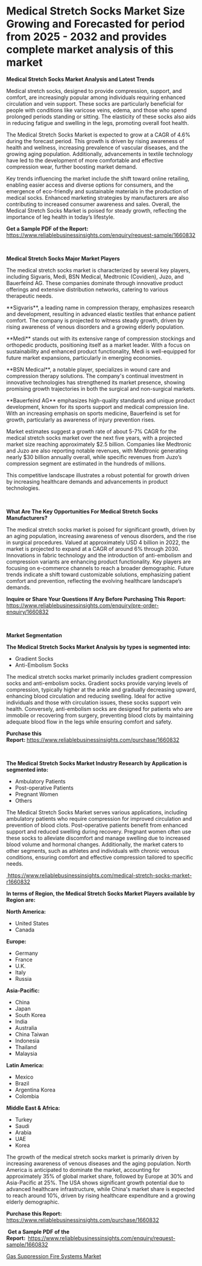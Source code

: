 <p><h1>Medical Stretch Socks Market Size Growing and Forecasted for period from 2025 - 2032 and provides complete market analysis of this market</h1></p><p><strong>Medical Stretch Socks Market Analysis and Latest Trends</strong></p>
<p><p>Medical stretch socks, designed to provide compression, support, and comfort, are increasingly popular among individuals requiring enhanced circulation and vein support. These socks are particularly beneficial for people with conditions like varicose veins, edema, and those who spend prolonged periods standing or sitting. The elasticity of these socks also aids in reducing fatigue and swelling in the legs, promoting overall foot health.</p><p>The Medical Stretch Socks Market is expected to grow at a CAGR of 4.6% during the forecast period. This growth is driven by rising awareness of health and wellness, increasing prevalence of vascular diseases, and the growing aging population. Additionally, advancements in textile technology have led to the development of more comfortable and effective compression wear, further boosting market demand. </p><p>Key trends influencing the market include the shift toward online retailing, enabling easier access and diverse options for consumers, and the emergence of eco-friendly and sustainable materials in the production of medical socks. Enhanced marketing strategies by manufacturers are also contributing to increased consumer awareness and sales. Overall, the Medical Stretch Socks Market is poised for steady growth, reflecting the importance of leg health in today’s lifestyle.</p></p>
<p><strong>Get a Sample PDF of the Report:&nbsp;</strong> <a href="https://www.reliablebusinessinsights.com/enquiry/request-sample/1660832?utm_campaign=3567&utm_medium=2&utm_source=Github&utm_content=ia&utm_term=29032025&utm_id=medical-stretch-socks">https://www.reliablebusinessinsights.com/enquiry/request-sample/1660832</a></p>
<p>&nbsp;</p>
<p><strong>Medical Stretch Socks Major Market Players</strong></p>
<p><p>The medical stretch socks market is characterized by several key players, including Sigvaris, Medi, BSN Medical, Medtronic (Covidien), Juzo, and Bauerfeind AG. These companies dominate through innovative product offerings and extensive distribution networks, catering to various therapeutic needs.</p><p>**Sigvaris**, a leading name in compression therapy, emphasizes research and development, resulting in advanced elastic textiles that enhance patient comfort. The company is projected to witness steady growth, driven by rising awareness of venous disorders and a growing elderly population.</p><p>**Medi** stands out with its extensive range of compression stockings and orthopedic products, positioning itself as a market leader. With a focus on sustainability and enhanced product functionality, Medi is well-equipped for future market expansions, particularly in emerging economies.</p><p>**BSN Medical**, a notable player, specializes in wound care and compression therapy solutions. The company's continual investment in innovative technologies has strengthened its market presence, showing promising growth trajectories in both the surgical and non-surgical markets.</p><p>**Bauerfeind AG** emphasizes high-quality standards and unique product development, known for its sports support and medical compression line. With an increasing emphasis on sports medicine, Bauerfeind is set for growth, particularly as awareness of injury prevention rises.</p><p>Market estimates suggest a growth rate of about 5-7% CAGR for the medical stretch socks market over the next five years, with a projected market size reaching approximately $2.5 billion. Companies like Medtronic and Juzo are also reporting notable revenues, with Medtronic generating nearly $30 billion annually overall, while specific revenues from Juzo’s compression segment are estimated in the hundreds of millions.</p><p>This competitive landscape illustrates a robust potential for growth driven by increasing healthcare demands and advancements in product technologies.</p></p>
<p>&nbsp;</p>
<p><strong>What Are The Key Opportunities For Medical Stretch Socks Manufacturers?</strong></p>
<p><p>The medical stretch socks market is poised for significant growth, driven by an aging population, increasing awareness of venous disorders, and the rise in surgical procedures. Valued at approximately USD 4 billion in 2022, the market is projected to expand at a CAGR of around 6% through 2030. Innovations in fabric technology and the introduction of anti-embolism and compression variants are enhancing product functionality. Key players are focusing on e-commerce channels to reach a broader demographic. Future trends indicate a shift toward customizable solutions, emphasizing patient comfort and prevention, reflecting the evolving healthcare landscape’s demands.</p></p>
<p><strong>Inquire or Share Your Questions If Any Before Purchasing This Report:</strong> <a href="https://www.reliablebusinessinsights.com/enquiry/pre-order-enquiry/1660832?utm_campaign=3567&utm_medium=2&utm_source=Github&utm_content=ia&utm_term=29032025&utm_id=medical-stretch-socks">https://www.reliablebusinessinsights.com/enquiry/pre-order-enquiry/1660832</a></p>
<p>&nbsp;</p>
<p><strong>Market Segmentation</strong></p>
<p><strong>The Medical Stretch Socks Market Analysis by types is segmented into:</strong></p>
<p><ul><li>Gradient Socks</li><li>Anti-Embolism Socks</li></ul></p>
<p><p>The medical stretch socks market primarily includes gradient compression socks and anti-embolism socks. Gradient socks provide varying levels of compression, typically higher at the ankle and gradually decreasing upward, enhancing blood circulation and reducing swelling. Ideal for active individuals and those with circulation issues, these socks support vein health. Conversely, anti-embolism socks are designed for patients who are immobile or recovering from surgery, preventing blood clots by maintaining adequate blood flow in the legs while ensuring comfort and safety.</p></p>
<p><strong>Purchase this Report:&nbsp;</strong><a href="https://www.reliablebusinessinsights.com/purchase/1660832?utm_campaign=3567&utm_medium=2&utm_source=Github&utm_content=ia&utm_term=29032025&utm_id=medical-stretch-socks">https://www.reliablebusinessinsights.com/purchase/1660832</a></p>
<p>&nbsp;</p>
<p><strong>The Medical Stretch Socks Market Industry Research by Application is segmented into:</strong></p>
<p><ul><li>Ambulatory Patients</li><li>Post-operative Patients</li><li>Pregnant Women</li><li>Others</li></ul></p>
<p><p>The Medical Stretch Socks Market serves various applications, including ambulatory patients who require compression for improved circulation and prevention of blood clots. Post-operative patients benefit from enhanced support and reduced swelling during recovery. Pregnant women often use these socks to alleviate discomfort and manage swelling due to increased blood volume and hormonal changes. Additionally, the market caters to other segments, such as athletes and individuals with chronic venous conditions, ensuring comfort and effective compression tailored to specific needs.</p></p>
<p><a href="https://www.reliablebusinessinsights.com/medical-stretch-socks-market-r1660832?utm_campaign=3567&utm_medium=2&utm_source=Github&utm_content=ia&utm_term=29032025&utm_id=medical-stretch-socks">&nbsp;https://www.reliablebusinessinsights.com/medical-stretch-socks-market-r1660832</a></p>
<p><strong>In terms of Region, the Medical Stretch Socks Market Players available by Region are:</strong></p>
<p>
    <p> <strong> North America: </strong>
        <ul>
            <li>United States</li>
            <li>Canada</li>
        </ul>
        </p> 
    <p> <strong> Europe: </strong>
        <ul>
            <li>Germany</li>
            <li>France</li>
            <li>U.K.</li>
            <li>Italy</li>
            <li>Russia</li>
        </ul>
        </p> 
    <p> <strong> Asia-Pacific: </strong>
        <ul>
            <li>China</li>
            <li>Japan</li>
            <li>South Korea</li>
            <li>India</li>
            <li>Australia</li>
            <li>China Taiwan</li>
            <li>Indonesia</li>
            <li>Thailand</li>
            <li>Malaysia</li>
        </ul>
        </p> 
    <p> <strong> Latin America: </strong>
        <ul>
            <li>Mexico</li>
            <li>Brazil</li>
            <li>Argentina Korea</li>
            <li>Colombia</li>
        </ul>
        </p> 
    <p> <strong> Middle East & Africa: </strong>
        <ul>
            <li>Turkey</li>
            <li>Saudi</li>
            <li>Arabia</li>
            <li>UAE</li>
            <li>Korea</li>
        </ul>
    </p>
    </p>
<p><p>The growth of the medical stretch socks market is primarily driven by increasing awareness of venous diseases and the aging population. North America is anticipated to dominate the market, accounting for approximately 35% of global market share, followed by Europe at 30% and Asia-Pacific at 25%. The USA shows significant growth potential due to advanced healthcare infrastructure, while China's market share is expected to reach around 10%, driven by rising healthcare expenditure and a growing elderly demographic.</p></p>
<p><strong>Purchase this Report: </strong><a href="https://www.reliablebusinessinsights.com/purchase/1660832?utm_campaign=3567&utm_medium=2&utm_source=Github&utm_content=ia&utm_term=29032025&utm_id=medical-stretch-socks">https://www.reliablebusinessinsights.com/purchase/1660832</a></p>
<p>&nbsp;<strong>Get a Sample PDF of the Report:&nbsp;&nbsp;</strong><a href="https://www.reliablebusinessinsights.com/enquiry/request-sample/1660832?utm_campaign=3567&utm_medium=2&utm_source=Github&utm_content=ia&utm_term=29032025&utm_id=medical-stretch-socks">https://www.reliablebusinessinsights.com/enquiry/request-sample/1660832</a></p>
<p><strong></strong></p>
<p><p><a href="https://github.com/ogbadujonito22/Market-Research-Report-List-1/blob/main/gas-suppression-fire-systems-market.md?utm_campaign=3567&utm_medium=2&utm_source=Github&utm_content=ia&utm_term=29032025&utm_id=medical-stretch-socks">Gas Suppression Fire Systems Market</a></p></p>